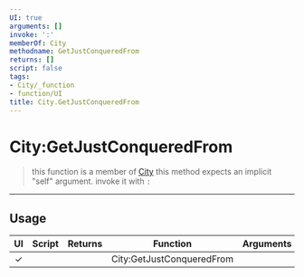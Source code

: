 ```yaml
---
UI: true
arguments: []
invoke: ':'
memberOf: City
methodname: GetJustConqueredFrom
returns: []
script: false
tags:
- City/_function
- function/UI
title: City.GetJustConqueredFrom
---
```

# City:GetJustConqueredFrom
> this function is a member of [City](civ-6/lua/City.md)
> this method expects an implicit "self" argument. invoke it with `:`
-----
## Usage
|  UI | Script | Returns | Function | Arguments |
|:---:|:------:|-------:|:--------:|:---------|
|✓| ||City:GetJustConqueredFrom||
